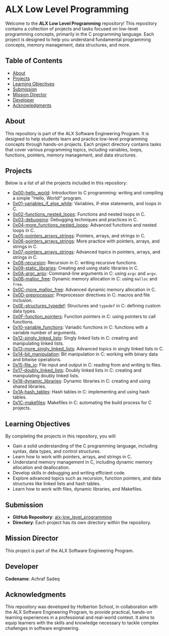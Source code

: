 # ALX Low Level Programming

Welcome to the **ALX Low Level Programming** repository! This repository contains a collection of projects and tasks focused on low-level programming concepts, primarily in the C programming language. Each project is designed to help you understand fundamental programming concepts, memory management, data structures, and more.

## Table of Contents

- [About](#about)
- [Projects](#projects)
- [Learning Objectives](#learning-objectives)
- [Submission](#submission)
- [Mission Director](#mission-director)
- [Developer](#developer)
- [Acknowledgments](#acknowledgments)

## About

This repository is part of the ALX Software Engineering Program. It is designed to help students learn and practice low-level programming concepts through hands-on projects. Each project directory contains tasks that cover various programming topics, including variables, loops, functions, pointers, memory management, and data structures.

## Projects

Below is a list of all the projects included in this repository:

- [0x00-hello_world](./0x00-hello_world): Introduction to C programming: writing and compiling a simple "Hello, World!" program.
- [0x01-variables_if_else_while](./0x01-variables_if_else_while): Variables, if-else statements, and loops in C.
- [0x02-functions_nested_loops](./0x02-functions_nested_loops): Functions and nested loops in C.
- [0x03-debugging](./0x03-debugging): Debugging techniques and practices in C.
- [0x04-more_functions_nested_loops](./0x04-more_functions_nested_loops): Advanced functions and nested loops in C.
- [0x05-pointers_arrays_strings](./0x05-pointers_arrays_strings): Pointers, arrays, and strings in C.
- [0x06-pointers_arrays_strings](./0x06-pointers_arrays_strings): More practice with pointers, arrays, and strings in C.
- [0x07-pointers_arrays_strings](./0x07-pointers_arrays_strings): Advanced topics in pointers, arrays, and strings in C.
- [0x08-recursion](./0x08-recursion): Recursion in C: writing recursive functions.
- [0x09-static_libraries](./0x09-static_libraries): Creating and using static libraries in C.
- [0x0A-argc_argv](./0x0A-argc_argv): Command-line arguments in C: using `argc` and `argv`.
- [0x0B-malloc_free](./0x0B-malloc_free): Dynamic memory allocation in C: using `malloc` and `free`.
- [0x0C-more_malloc_free](./0x0C-more_malloc_free): Advanced dynamic memory allocation in C.
- [0x0D-preprocessor](./0x0D-preprocessor): Preprocessor directives in C: macros and file inclusion.
- [0x0E-structures_typedef](./0x0E-structures_typedef): Structures and `typedef` in C: defining custom data types.
- [0x0F-function_pointers](./0x0F-function_pointers): Function pointers in C: using pointers to call functions.
- [0x10-variable_functions](./0x10-variable_functions): Variadic functions in C: functions with a variable number of arguments.
- [0x12-singly_linked_lists](./0x12-singly_linked_lists): Singly linked lists in C: creating and manipulating linked lists.
- [0x13-more_singly_linked_lists](./0x13-more_singly_linked_lists): Advanced topics in singly linked lists in C.
- [0x14-bit_manipulation](./0x14-bit_manipulation): Bit manipulation in C: working with binary data and bitwise operations.
- [0x15-file_io](./0x15-file_io): File input and output in C: reading from and writing to files.
- [0x17-doubly_linked_lists](./0x17-doubly_linked_lists): Doubly linked lists in C: creating and manipulating doubly linked lists.
- [0x18-dynamic_libraries](./0x18-dynamic_libraries): Dynamic libraries in C: creating and using shared libraries.
- [0x1A-hash_tables](./0x1A-hash_tables): Hash tables in C: implementing and using hash tables.
- [0x1C-makefiles](./0x1C-makefiles): Makefiles in C: automating the build process for C projects.

## Learning Objectives

By completing the projects in this repository, you will:

- Gain a solid understanding of the C programming language, including syntax, data types, and control structures.
- Learn how to work with pointers, arrays, and strings in C.
- Understand memory management in C, including dynamic memory allocation and deallocation.
- Develop skills in debugging and writing efficient code.
- Explore advanced topics such as recursion, function pointers, and data structures like linked lists and hash tables.
- Learn how to work with files, dynamic libraries, and Makefiles.

## Submission

- **GitHub Repository**: [alx-low_level_programming](https://github.com/Achrafsadeq/alx-low_level_programming)
- **Directory**: Each project has its own directory within the repository.

## Mission Director

This project is part of the ALX Software Engineering Program.

## Developer

**Codename**: Achraf Sadeq

## Acknowledgments

This repository was developed by Holberton School, in collaboration with the ALX Software Engineering Program, to provide practical, hands-on learning experiences in a professional and real-world context. It aims to equip learners with the skills and knowledge necessary to tackle complex challenges in software engineering.
